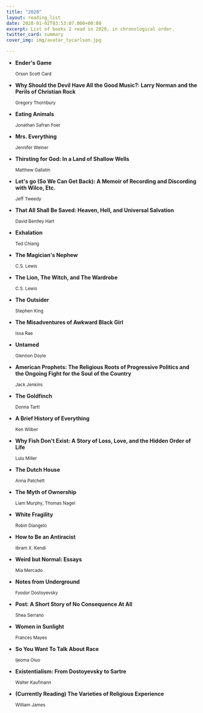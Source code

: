 ```yaml
---
title: "2020"
layout: reading_list
date: 2020-01-02T03:53:07.000+00:00
excerpt: List of books I read in 2020, in chronological order.
twitter_card: summary
cover_img: img/avatar_tycarlson.jpg

---
```

- **Ender's Game**
  <div><small>Orson Scott  Card</small></div>

- **Why Should the Devil Have All the Good Music?: Larry Norman and the Perils of Christian Rock**
  <div><small>Gregory Thornbury</small></div>

- **Eating Animals**
  <div><small>Jonathan Safran Foer</small></div>

- **Mrs. Everything**
  <div><small>Jennifer Weiner</small></div>

- **Thirsting for God: In a Land of Shallow Wells**
  <div><small>Matthew Gallatin</small></div>

- **Let's go (So We Can Get Back): A Memoir of Recording and Discording with Wilco, Etc.**
  <div><small>Jeff Tweedy</small></div>

- **That All Shall Be Saved: Heaven, Hell, and Universal Salvation**
  <div><small>David Bentley Hart</small></div>

- **Exhalation**
  <div><small>Ted Chiang</small></div>

- **The Magician's Nephew**
  <div><small>C.S. Lewis</small></div>

- **The Lion, The Witch, and The Wardrobe**
  <div><small>C.S. Lewis</small></div>

- **The Outsider**
  <div><small>Stephen King</small></div>

- **The Misadventures of Awkward Black Girl**
  <div><small>Issa Rae</small></div>

- **Untamed**
  <div><small>Glennon Doyle</small></div>

- **American Prophets: The Religious Roots of Progressive Politics and the Ongoing Fight for the Soul of the Country**
  <div><small>Jack Jenkins</small></div>

- **The Goldfinch**
  <div><small>Donna Tartt</small></div>

- **A Brief History of Everything**
  <div><small>Ken Wilber</small></div>

- **Why Fish Don't Exist: A Story of Loss, Love, and the Hidden Order of Life**
  <div><small>Lulu Miller</small></div>

- **The Dutch House**
  <div><small>Anna Patchett</small></div>

- **The Myth of Ownership**
  <div><small>Liam Murphy, Thomas Nagel</small></div>

- **White Fragility**
  <div><small>Robin Diangelo</small></div>

- **How to Be an Antiracist**
  <div><small>Ibram X. Kendi</small></div>

- **Weird but Normal: Essays**
  <div><small>Mia Mercado</small></div>

- **Notes from Underground**
  <div><small>Fyodor Dostoyevsky</small></div>

- **Post: A Short Story of No Consequence At All**
  <div><small>Shea Serrano</small></div>

- **Women in Sunlight**
  <div><small>Frances Mayes</small></div>

- **So You Want To Talk About Race**
  <div><small>Ijeoma Oluo</small></div>

- **Existentialism: From Dostoyevsky to Sartre**
  <div><small>Walter Kaufmann</small></div>

- **(Currently Reading) The Varieties of Religious Experience**
  <div><small>William James</small></div>
